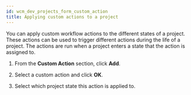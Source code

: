 ```yaml
---
id: wcm_dev_projects_form_custom_action
title: Applying custom actions to a project
---
```





You can apply custom workflow actions to the different states of a project. These actions can be used to trigger different actions during the life of a project. The actions are run when a project enters a state that the action is assigned to.

1.  From the **Custom Action** section, click **Add**.

2.  Select a custom action and click **OK**.

3.  Select which project state this action is applied to.


